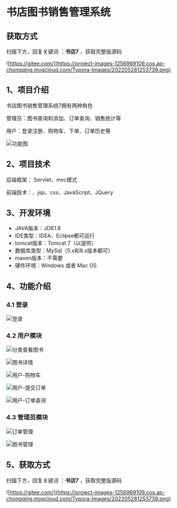 # 书店图书销售管理系统

## 获取方式

扫描下方，回复关键词  ：**书店7** ，获取完整版源码

![https://gitee.com/](https://project-images-1256969109.cos.ap-chongqing.myqcloud.com/Typora-Images/202205281253739.png)

## 1、项目介绍

书店图书销售管理系统7拥有两种角色

管理员：图书查询和添加、订单查询、销售统计等

用户：登录注册、购物车、下单、订单历史等

![功能图](https://project-images-1256969109.cos.ap-chongqing.myqcloud.com/Typora-Images/202208141458157.png)


## 2、项目技术

后端框架： Servlet、mvc模式

前端技术：、jsp、css、JavaScript、JQuery

## 3、开发环境

- JAVA版本：JDK1.8
- IDE类型：IDEA、Eclipse都可运行
- tomcat版本：Tomcat 7（以提供）
- 数据库类型：MySql（5.x和8.x版本都可） 
- maven版本：不需要
- 硬件环境：Windows 或者 Mac OS


## 4、功能介绍

### 4.1 登录

![登录](https://project-images-1256969109.cos.ap-chongqing.myqcloud.com/Typora-Images/202208141431381.jpg)

### 4.2 用户模块

![分类查看图书](https://project-images-1256969109.cos.ap-chongqing.myqcloud.com/Typora-Images/202208141431016.jpg)

![图书详情](https://project-images-1256969109.cos.ap-chongqing.myqcloud.com/Typora-Images/202208141431358.jpg)

![用户-购物车](https://project-images-1256969109.cos.ap-chongqing.myqcloud.com/Typora-Images/202208141431785.jpg)

![用户-提交订单](https://project-images-1256969109.cos.ap-chongqing.myqcloud.com/Typora-Images/202208141431060.jpg)

![用户-订单查询](https://project-images-1256969109.cos.ap-chongqing.myqcloud.com/Typora-Images/202208141431847.jpg)

### 4.3 管理员模块

![订单管理](https://project-images-1256969109.cos.ap-chongqing.myqcloud.com/Typora-Images/202208141431398.jpg)

![图书管理](https://project-images-1256969109.cos.ap-chongqing.myqcloud.com/Typora-Images/202208141431373.jpg)

## 5、获取方式

扫描下方，回复关键词  ：**书店7** ，获取完整版源码



![https://gitee.com/](https://project-images-1256969109.cos.ap-chongqing.myqcloud.com/Typora-Images/202205281253739.png)

